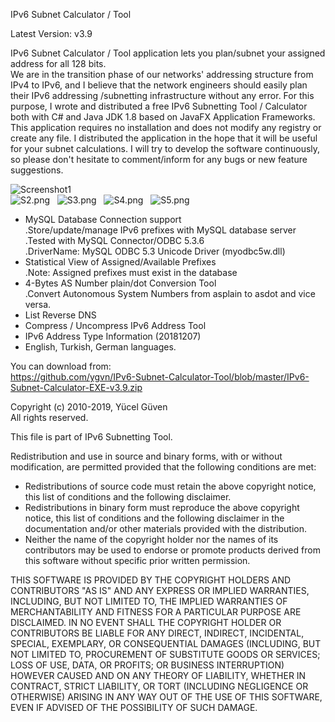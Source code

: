 ﻿IPv6 Subnet Calculator / Tool

Latest Version: v3.9

IPv6 Subnet Calculator / Tool application lets you plan/subnet your assigned address for all 128 bits.   
We are in the transition phase of our networks' addressing structure from IPv4 to IPv6, and I believe that the network engineers should easily plan their IPv6 addressing /subnetting infrastructure without any error. For this purpose, I wrote and distributed a free IPv6 Subnetting Tool / Calculator both with C# and Java JDK 1.8 based on JavaFX Application Frameworks.    
This application requires no installation and does not modify any registry or create any file.
I distributed the application in the hope that it will be useful for your subnet calculations.
I will try to develop the software continuously, so please don't hesitate to comment/inform for any bugs or new feature suggestions. 

![Screenshot1](https://raw.githubusercontent.com/ygvn/IPv6-Subnet-Calculator-Tool-CSharp/master/Screenshot1.png)   
![S2.png](https://raw.githubusercontent.com/ygvn/IPv6-Subnet-Calculator-Tool-CSharp/master/S2.png)   
![S3.png](https://raw.githubusercontent.com/ygvn/IPv6-Subnet-Calculator-Tool-CSharp/master/S3.png)   
![S4.png](https://raw.githubusercontent.com/ygvn/IPv6-Subnet-Calculator-Tool-CSharp/master/S4.png)   
![S5.png](https://raw.githubusercontent.com/ygvn/IPv6-Subnet-Calculator-Tool-CSharp/master/S5.png)   


* MySQL Database Connection support     
  .Store/update/manage IPv6 prefixes with MySQL database server   
  .Tested with MySQL Connector/ODBC 5.3.6   
  .DriverName: MySQL ODBC 5.3 Unicode Driver (myodbc5w.dll)   
* Statistical View of Assigned/Available Prefixes   
  .Note: Assigned prefixes must exist in the database   
* 4-Bytes AS Number plain/dot Conversion Tool   
  .Convert Autonomous System Numbers from asplain to asdot and vice versa.   
* List Reverse DNS   
* Compress / Uncompress IPv6 Address Tool
* IPv6 Address Type Information (20181207)
* English, Turkish, German languages.

You can download from:   
https://github.com/ygvn/IPv6-Subnet-Calculator-Tool/blob/master/IPv6-Subnet-Calculator-EXE-v3.9.zip


Copyright (c) 2010-2019, Yücel Güven   
All rights reserved.

This file is part of IPv6 Subnetting Tool.

Redistribution and use in source and binary forms, with or without
modification, are permitted provided that the following conditions are met:

 * Redistributions of source code must retain the above copyright notice, this
   list of conditions and the following disclaimer.
 * Redistributions in binary form must reproduce the above copyright notice,
   this list of conditions and the following disclaimer in the documentation
   and/or other materials provided with the distribution.
 * Neither the name of the copyright holder nor the names of its
   contributors may be used to endorse or promote products derived from
   this software without specific prior written permission.

THIS SOFTWARE IS PROVIDED BY THE COPYRIGHT HOLDERS AND CONTRIBUTORS "AS IS"
AND ANY EXPRESS OR IMPLIED WARRANTIES, INCLUDING, BUT NOT LIMITED TO, THE
IMPLIED WARRANTIES OF MERCHANTABILITY AND FITNESS FOR A PARTICULAR PURPOSE ARE
DISCLAIMED. IN NO EVENT SHALL THE COPYRIGHT HOLDER OR CONTRIBUTORS BE LIABLE
FOR ANY DIRECT, INDIRECT, INCIDENTAL, SPECIAL, EXEMPLARY, OR CONSEQUENTIAL
DAMAGES (INCLUDING, BUT NOT LIMITED TO, PROCUREMENT OF SUBSTITUTE GOODS OR
SERVICES; LOSS OF USE, DATA, OR PROFITS; OR BUSINESS INTERRUPTION) HOWEVER
CAUSED AND ON ANY THEORY OF LIABILITY, WHETHER IN CONTRACT, STRICT LIABILITY,
OR TORT (INCLUDING NEGLIGENCE OR OTHERWISE) ARISING IN ANY WAY OUT OF THE USE
OF THIS SOFTWARE, EVEN IF ADVISED OF THE POSSIBILITY OF SUCH DAMAGE.
